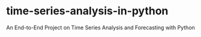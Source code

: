 # time-series-analysis-in-python
An End-to-End Project on Time Series Analysis and Forecasting with Python
